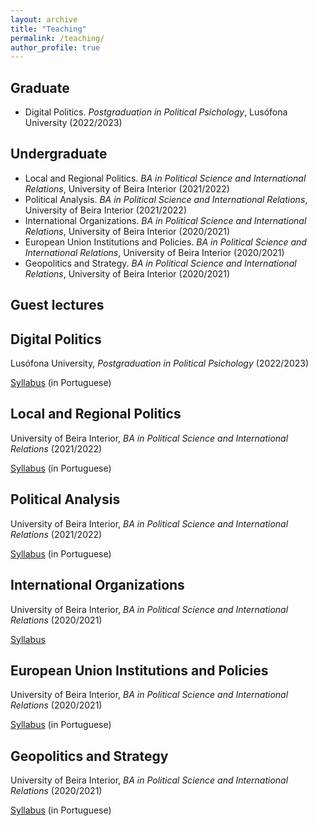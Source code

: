 ```yaml
---
layout: archive
title: "Teaching"
permalink: /teaching/
author_profile: true
---
```


## Graduate

- Digital Politics. <i>Postgraduation in Political Psichology</i>, Lusófona University (2022/2023)


## Undergraduate

- Local and Regional Politics. <i>BA in Political Science and International Relations</i>, University of Beira Interior (2021/2022)
- Political Analysis. <i>BA in Political Science and International Relations</i>, University of Beira Interior (2021/2022)
- International Organizations. <i>BA in Political Science and International Relations</i>, University of Beira Interior (2020/2021)
- European Union Institutions and Policies. <i>BA in Political Science and International Relations</i>, University of Beira Interior (2020/2021)
- Geopolitics and Strategy. <i>BA in Political Science and International Relations</i>, University of Beira Interior (2020/2021)


## Guest lectures



## Digital Politics

Lusófona University, <i>Postgraduation in Political Psichology</i> (2022/2023)

[Syllabus](https://www.dropbox.com/s/v7wrnwpbf76ft63/Syllabus_Politica_Digital.pdf?dl=0) (in Portuguese)


## Local and Regional Politics

University of Beira Interior, <i>BA in Political Science and International Relations</i> (2021/2022)

[Syllabus](https://www.dropbox.com/s/uz7d5ii73ro6klh/Syllabus_PRA.pdf?dl=0) (in Portuguese)


## Political Analysis

University of Beira Interior, <i>BA in Political Science and International Relations</i> (2021/2022)

[Syllabus](https://www.dropbox.com/s/469qqqelom5qxsh/Syllabus.pdf?dl=0) (in Portuguese)


## International Organizations

University of Beira Interior, <i>BA in Political Science and International Relations</i> (2020/2021)

[Syllabus](https://www.dropbox.com/s/ik3lvmeuk5ncncm/Syllabus.pdf?dl=0)


## European Union Institutions and Policies

University of Beira Interior, <i>BA in Political Science and International Relations</i> (2020/2021)

[Syllabus](https://www.dropbox.com/s/ozncj6a9ifbtsks/FUC%20IPUE%202020-2021.pdf?dl=0) (in Portuguese)


## Geopolitics and Strategy

University of Beira Interior, <i>BA in Political Science and International Relations</i> (2020/2021)

[Syllabus](https://www.dropbox.com/s/iq8erfamo2fito3/FUC%20Geopol%C3%ADtica%20e%20Estrat%C3%A9gia%202020%3A2021.pdf?dl=0) (in Portuguese)

